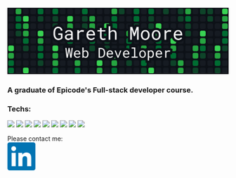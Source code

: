 ![](https://github.com/Gareth-Moore/Gareth-Moore/blob/main/Frame%2021.png)

### **A graduate of Epicode's Full-stack developer course.** 

### **Techs:**
![](https://img.shields.io/badge/JavaScript-black?logo=javascript&style=flat)
![](https://img.shields.io/badge/TypeScript-black?logo=typescript&style=flat)
![](https://img.shields.io/badge/CSS-black?logo=css3&style=flat)
![](https://img.shields.io/badge/HTML-black?logo=html5&style=flat)
![](https://img.shields.io/badge/React.js-black?logo=react&style=flat)
![](https://img.shields.io/badge/Express.js-black?logo=node.js&style=flat)
![](https://img.shields.io/badge/MongoDB-black?logo=mongodb&style=flat)
![](https://img.shields.io/badge/Bootstrap-black?logo=bootstrap&style=flat)
![](https://img.shields.io/badge/Chakra%20UI-black?logo=chakra-ui&style=flat)

Please contact me:   
<a href="https://www.linkedin.com/in/gareth-moore-14a645150/">
  <img src="https://github.com/Gareth-Moore/Gareth-Moore/blob/main/LinkedIn_logo_initials.png.webp" alt="Linkedin" width="64" height="64">
</a>




